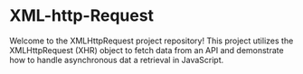 # XML-http-Request
Welcome to the XMLHttpRequest project repository! 
This project utilizes the XMLHttpRequest (XHR) object 
to fetch data from an API and 
demonstrate how to handle asynchronous dat
a retrieval in JavaScript.
